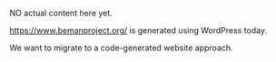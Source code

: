 NO actual content here yet.

https://www.bemanproject.org/ is generated using WordPress today.

We want to migrate to a code-generated website approach.

